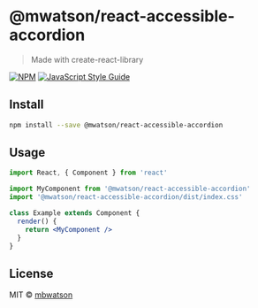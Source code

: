 # @mwatson/react-accessible-accordion

> Made with create-react-library

[![NPM](https://img.shields.io/npm/v/@mwatson/react-accessible-accordion.svg)](https://www.npmjs.com/package/@mwatson/react-accessible-accordion) [![JavaScript Style Guide](https://img.shields.io/badge/code_style-standard-brightgreen.svg)](https://standardjs.com)

## Install

```bash
npm install --save @mwatson/react-accessible-accordion
```

## Usage

```jsx
import React, { Component } from 'react'

import MyComponent from '@mwatson/react-accessible-accordion'
import '@mwatson/react-accessible-accordion/dist/index.css'

class Example extends Component {
  render() {
    return <MyComponent />
  }
}
```

## License

MIT © [mbwatson](https://github.com/mbwatson)
